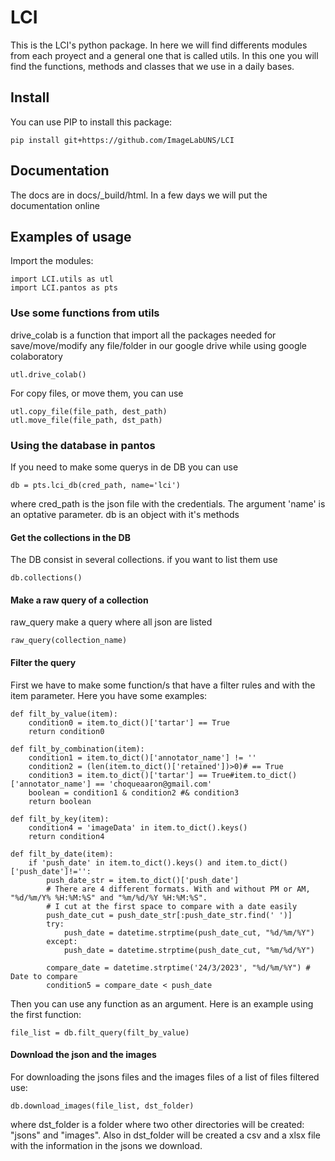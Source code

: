 # LCI
This is the LCI's python package. In here we will find differents modules from each proyect and a general one that is called utils. In this one you will find the functions, methods and classes that we use in a daily bases.

## Install
You can use PIP to install this package:

    pip install git+https://github.com/ImageLabUNS/LCI

## Documentation
The docs are in docs/_build/html. In a few days we will put the documentation online

## Examples of usage
Import the modules:

    import LCI.utils as utl
    import LCI.pantos as pts

### Use some functions from utils
drive_colab is a function that import all the packages needed for save/move/modify any file/folder in our google drive while using google colaboratory 

    utl.drive_colab()

For copy files, or move them, you can use 

    utl.copy_file(file_path, dest_path) 
    utl.move_file(file_path, dst_path)

### Using the database in pantos
If you need to make some querys in de DB you can use 

    db = pts.lci_db(cred_path, name='lci')

where cred_path is the json file with the credentials. The argument 'name' is an optative parameter. 
db is an object with it's methods

#### **Get the collections in the DB**
The DB consist in several collections. if you want to list them use

    db.collections()

#### **Make a raw query of a collection**
raw_query make a query where all json are listed

    raw_query(collection_name)

#### **Filter the query**
First we have to make some function/s that have a filter rules and with the item parameter. Here you have some examples:

    def filt_by_value(item):
        condition0 = item.to_dict()['tartar'] == True
        return condition0

    def filt_by_combination(item):
        condition1 = item.to_dict()['annotator_name'] != ''
        condition2 = (len(item.to_dict()['retained'])>0)# == True
        condition3 = item.to_dict()['tartar'] == True#item.to_dict()['annotator_name'] == 'choqueaaron@gmail.com'
        boolean = condition1 & condition2 #& condition3
        return boolean

    def filt_by_key(item):
        condition4 = 'imageData' in item.to_dict().keys()
        return condition4

    def filt_by_date(item):
        if 'push_date' in item.to_dict().keys() and item.to_dict()['push_date']!='':
            push_date_str = item.to_dict()['push_date']
            # There are 4 different formats. With and without PM or AM, "%d/%m/Y% %H:%M:%S" and "%m/%d/%Y %H:%M:%S".
            # I cut at the first space to compare with a date easily
            push_date_cut = push_date_str[:push_date_str.find(' ')]
            try:
                push_date = datetime.strptime(push_date_cut, "%d/%m/%Y")
            except:
                push_date = datetime.strptime(push_date_cut, "%m/%d/%Y")

            compare_date = datetime.strptime('24/3/2023', "%d/%m/%Y") # Date to compare
            condition5 = compare_date < push_date

Then you can use any function as an argument. Here is an example using the first function:

    file_list = db.filt_query(filt_by_value)

#### **Download the json and the images**
For downloading the jsons files and the images files of a list of files filtered use:

    db.download_images(file_list, dst_folder)

where dst_folder is a folder where two other directories will be created: "jsons" and "images". Also in dst_folder will be created a csv and a xlsx file with the information in the jsons we download.
